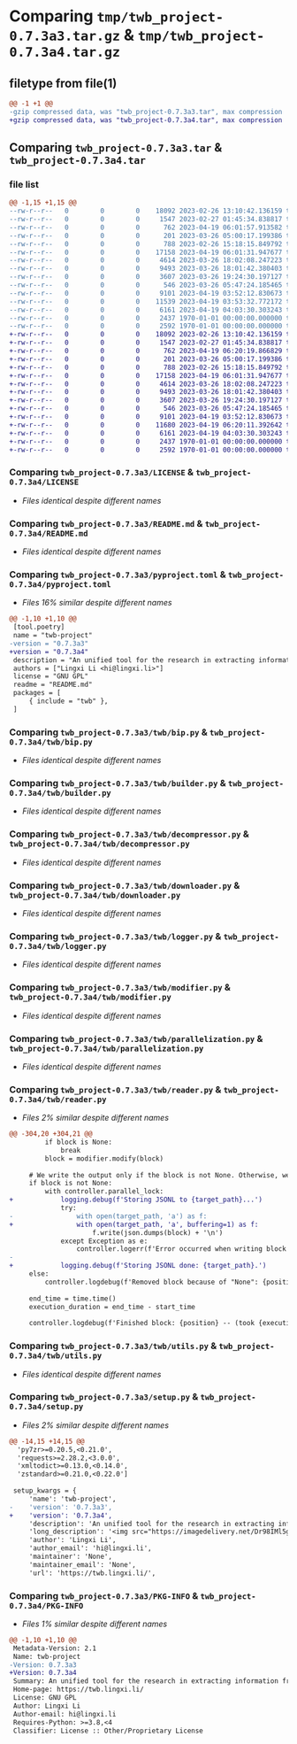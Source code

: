 # Comparing `tmp/twb_project-0.7.3a3.tar.gz` & `tmp/twb_project-0.7.3a4.tar.gz`

## filetype from file(1)

```diff
@@ -1 +1 @@
-gzip compressed data, was "twb_project-0.7.3a3.tar", max compression
+gzip compressed data, was "twb_project-0.7.3a4.tar", max compression
```

## Comparing `twb_project-0.7.3a3.tar` & `twb_project-0.7.3a4.tar`

### file list

```diff
@@ -1,15 +1,15 @@
--rw-r--r--   0        0        0    18092 2023-02-26 13:10:42.136159 twb_project-0.7.3a3/LICENSE
--rw-r--r--   0        0        0     1547 2023-02-27 01:45:34.838817 twb_project-0.7.3a3/README.md
--rw-r--r--   0        0        0      762 2023-04-19 06:01:57.913582 twb_project-0.7.3a3/pyproject.toml
--rw-r--r--   0        0        0      201 2023-03-26 05:00:17.199386 twb_project-0.7.3a3/twb/__init__.py
--rw-r--r--   0        0        0      788 2023-02-26 15:18:15.849792 twb_project-0.7.3a3/twb/bip.py
--rw-r--r--   0        0        0    17158 2023-04-19 06:01:31.947677 twb_project-0.7.3a3/twb/builder.py
--rw-r--r--   0        0        0     4614 2023-03-26 18:02:08.247223 twb_project-0.7.3a3/twb/decompressor.py
--rw-r--r--   0        0        0     9493 2023-03-26 18:01:42.380403 twb_project-0.7.3a3/twb/downloader.py
--rw-r--r--   0        0        0     3607 2023-03-26 19:24:30.197127 twb_project-0.7.3a3/twb/logger.py
--rw-r--r--   0        0        0      546 2023-03-26 05:47:24.185465 twb_project-0.7.3a3/twb/modifier.py
--rw-r--r--   0        0        0     9101 2023-04-19 03:52:12.830673 twb_project-0.7.3a3/twb/parallelization.py
--rw-r--r--   0        0        0    11539 2023-04-19 03:53:32.772172 twb_project-0.7.3a3/twb/reader.py
--rw-r--r--   0        0        0     6161 2023-04-19 04:03:30.303243 twb_project-0.7.3a3/twb/utils.py
--rw-r--r--   0        0        0     2437 1970-01-01 00:00:00.000000 twb_project-0.7.3a3/setup.py
--rw-r--r--   0        0        0     2592 1970-01-01 00:00:00.000000 twb_project-0.7.3a3/PKG-INFO
+-rw-r--r--   0        0        0    18092 2023-02-26 13:10:42.136159 twb_project-0.7.3a4/LICENSE
+-rw-r--r--   0        0        0     1547 2023-02-27 01:45:34.838817 twb_project-0.7.3a4/README.md
+-rw-r--r--   0        0        0      762 2023-04-19 06:20:19.866829 twb_project-0.7.3a4/pyproject.toml
+-rw-r--r--   0        0        0      201 2023-03-26 05:00:17.199386 twb_project-0.7.3a4/twb/__init__.py
+-rw-r--r--   0        0        0      788 2023-02-26 15:18:15.849792 twb_project-0.7.3a4/twb/bip.py
+-rw-r--r--   0        0        0    17158 2023-04-19 06:01:31.947677 twb_project-0.7.3a4/twb/builder.py
+-rw-r--r--   0        0        0     4614 2023-03-26 18:02:08.247223 twb_project-0.7.3a4/twb/decompressor.py
+-rw-r--r--   0        0        0     9493 2023-03-26 18:01:42.380403 twb_project-0.7.3a4/twb/downloader.py
+-rw-r--r--   0        0        0     3607 2023-03-26 19:24:30.197127 twb_project-0.7.3a4/twb/logger.py
+-rw-r--r--   0        0        0      546 2023-03-26 05:47:24.185465 twb_project-0.7.3a4/twb/modifier.py
+-rw-r--r--   0        0        0     9101 2023-04-19 03:52:12.830673 twb_project-0.7.3a4/twb/parallelization.py
+-rw-r--r--   0        0        0    11680 2023-04-19 06:20:11.392642 twb_project-0.7.3a4/twb/reader.py
+-rw-r--r--   0        0        0     6161 2023-04-19 04:03:30.303243 twb_project-0.7.3a4/twb/utils.py
+-rw-r--r--   0        0        0     2437 1970-01-01 00:00:00.000000 twb_project-0.7.3a4/setup.py
+-rw-r--r--   0        0        0     2592 1970-01-01 00:00:00.000000 twb_project-0.7.3a4/PKG-INFO
```

### Comparing `twb_project-0.7.3a3/LICENSE` & `twb_project-0.7.3a4/LICENSE`

 * *Files identical despite different names*

### Comparing `twb_project-0.7.3a3/README.md` & `twb_project-0.7.3a4/README.md`

 * *Files identical despite different names*

### Comparing `twb_project-0.7.3a3/pyproject.toml` & `twb_project-0.7.3a4/pyproject.toml`

 * *Files 16% similar despite different names*

```diff
@@ -1,10 +1,10 @@
 [tool.poetry]
 name = "twb-project"
-version = "0.7.3a3"
+version = "0.7.3a4"
 description = "An unified tool for the research in extracting information from Wikipedia Edit History chunk."
 authors = ["Lingxi Li <hi@lingxi.li>"]
 license = "GNU GPL"
 readme = "README.md"
 packages = [
     { include = "twb" },
 ]
```

### Comparing `twb_project-0.7.3a3/twb/bip.py` & `twb_project-0.7.3a4/twb/bip.py`

 * *Files identical despite different names*

### Comparing `twb_project-0.7.3a3/twb/builder.py` & `twb_project-0.7.3a4/twb/builder.py`

 * *Files identical despite different names*

### Comparing `twb_project-0.7.3a3/twb/decompressor.py` & `twb_project-0.7.3a4/twb/decompressor.py`

 * *Files identical despite different names*

### Comparing `twb_project-0.7.3a3/twb/downloader.py` & `twb_project-0.7.3a4/twb/downloader.py`

 * *Files identical despite different names*

### Comparing `twb_project-0.7.3a3/twb/logger.py` & `twb_project-0.7.3a4/twb/logger.py`

 * *Files identical despite different names*

### Comparing `twb_project-0.7.3a3/twb/modifier.py` & `twb_project-0.7.3a4/twb/modifier.py`

 * *Files identical despite different names*

### Comparing `twb_project-0.7.3a3/twb/parallelization.py` & `twb_project-0.7.3a4/twb/parallelization.py`

 * *Files identical despite different names*

### Comparing `twb_project-0.7.3a3/twb/reader.py` & `twb_project-0.7.3a4/twb/reader.py`

 * *Files 2% similar despite different names*

```diff
@@ -304,20 +304,21 @@
         if block is None:
             break
         block = modifier.modify(block)
 
     # We write the output only if the block is not None. Otherwise, we remove this block.
     if block is not None:
         with controller.parallel_lock:
+            logging.debug(f'Storing JSONL to {target_path}...')
             try:
-                with open(target_path, 'a') as f:
+                with open(target_path, 'a', buffering=1) as f:
                     f.write(json.dumps(block) + '\n')
             except Exception as e:
                 controller.logerr(f'Error occurred when writing block to file: {e}')
-
+            logging.debug(f'Storing JSONL done: {target_path}.')
     else:
         controller.logdebug(f'Removed block because of "None": {position}')
 
     end_time = time.time()
     execution_duration = end_time - start_time
 
     controller.logdebug(f'Finished block: {position} -- (took {execution_duration:.2f}s)')
```

### Comparing `twb_project-0.7.3a3/twb/utils.py` & `twb_project-0.7.3a4/twb/utils.py`

 * *Files identical despite different names*

### Comparing `twb_project-0.7.3a3/setup.py` & `twb_project-0.7.3a4/setup.py`

 * *Files 2% similar despite different names*

```diff
@@ -14,15 +14,15 @@
  'py7zr>=0.20.5,<0.21.0',
  'requests>=2.28.2,<3.0.0',
  'xmltodict>=0.13.0,<0.14.0',
  'zstandard>=0.21.0,<0.22.0']
 
 setup_kwargs = {
     'name': 'twb-project',
-    'version': '0.7.3a3',
+    'version': '0.7.3a4',
     'description': 'An unified tool for the research in extracting information from Wikipedia Edit History chunk.',
     'long_description': '<img src="https://imagedelivery.net/Dr98IMl5gQ9tPkFM5JRcng/49178640-2f6d-4c23-e56f-a48eca531200/HD" alt="TWB" />\n\n# Temporal Wikipedia Blocks (TWB)\n\nTemporal Wikipedia Blocks (TWB) is a powerful Python package designed to process the extensive edit history of Wikipedia pages into easily manageable and memory-friendly blocks. The package is specifically developed to enable efficient parallelization and composition of these blocks to facilitate faster processing and analysis of large Wikipedia datasets. The original design of this package is to build other Wikipedia-oriented datasets on top of it.\n\nThe package works by dividing the Wikipedia edit history into temporal blocks, which are essentially subsets of the complete dataset that are based on time intervals. These blocks can then be easily processed and analyzed without the need to load the entire dataset into memory.\n\n## Installation\n\nThe package is available on PyPI and can be installed using pip:\n\n```bash\npip install twb-project\n```\n\n## Benefits\n\n- **Efficient**: The package is designed to be memory-friendly and can be easily parallelized to process large datasets.\n- **Fast**: The package is designed to be fast and can be easily optimized to process large datasets.\n- **Flexible**: The package is designed to be flexible and can be easily extended to support other types of blocks.\n- **Composable**: The package is designed to be composable and can be easily combined with other packages to build other datasets.\n\n## Specification\n\n- Default compression method: ZStandard.\n',
     'author': 'Lingxi Li',
     'author_email': 'hi@lingxi.li',
     'maintainer': 'None',
     'maintainer_email': 'None',
     'url': 'https://twb.lingxi.li/',
```

### Comparing `twb_project-0.7.3a3/PKG-INFO` & `twb_project-0.7.3a4/PKG-INFO`

 * *Files 1% similar despite different names*

```diff
@@ -1,10 +1,10 @@
 Metadata-Version: 2.1
 Name: twb-project
-Version: 0.7.3a3
+Version: 0.7.3a4
 Summary: An unified tool for the research in extracting information from Wikipedia Edit History chunk.
 Home-page: https://twb.lingxi.li/
 License: GNU GPL
 Author: Lingxi Li
 Author-email: hi@lingxi.li
 Requires-Python: >=3.8,<4
 Classifier: License :: Other/Proprietary License
```

